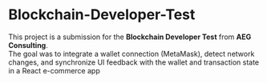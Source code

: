# Blockchain-Developer-Test
This project is a submission for the **Blockchain Developer Test** from **AEG Consulting**.  
The goal was to integrate a wallet connection (MetaMask), detect network changes, and synchronize UI feedback with the wallet and transaction state in a React e-commerce app

